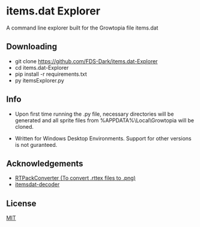 # items.dat Explorer

A command line explorer built for the Growtopia file items.dat



## Downloading

- git clone https://github.com/FDS-Dark/items.dat-Explorer
- cd items.dat-Explorer
- pip install -r requirements.txt
- py itemsExplorer.py


## Info

- Upon first time running the .py file, necessary directories will be generated and all sprite files from %APPDATA%\Local\Growtopia will be cloned.

- Written for Windows Desktop Environments. Support for other versions is not guranteed.
## Acknowledgements

 - [RTPackConverter (To convert .rttex files to .png)](https://awesomeopensource.com/project/elangosundar/awesome-README-templates)
 - [itemsdat-decoder](https://github.com/matiassingers/awesome-readme)


## License

[MIT](https://choosealicense.com/licenses/mit/)


